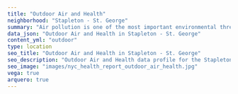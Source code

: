 ```yaml
---
title: "Outdoor Air and Health"
neighborhood: "Stapleton - St. George"
summary: "Air pollution is one of the most important environmental threats to urban populations and while all people are exposed, pollutant emissions, levels of exposure, and population vulnerability vary across neighborhoods. Exposures to common air pollutants have been linked to respiratory and cardiovascular diseases, cancers, and premature deaths."
data_json: "Outdoor Air and Health in Stapleton - St. George"
content_yml: "outdoor"
type: location
seo_title: "Outdoor Air and Health in Stapleton - St. George"
seo_description: "Outdoor Air and Health data profile for the Stapleton - St. George neighborhood of NYC."
seo_image: "images/nyc_health_report_outdoor_air_health.jpg"
vega: true
arquero: true
---
```

